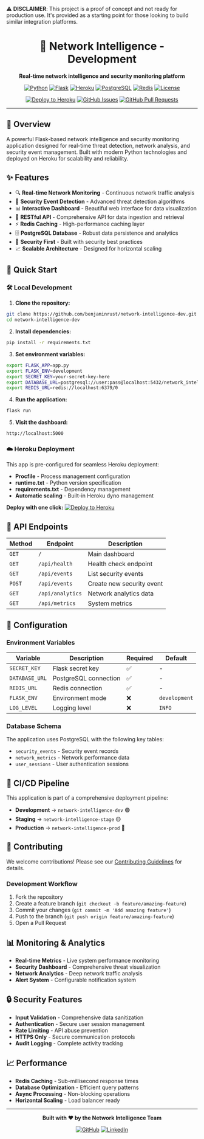 ⚠️ **DISCLAIMER**: This project is a proof of concept and not ready for production use. It's provided as a starting point for those looking to build similar integration platforms.

<div align="center">

# 🚀 Network Intelligence - Development

**Real-time network intelligence and security monitoring platform**

[![Python](https://img.shields.io/badge/Python-3.11+-blue.svg?style=for-the-badge&logo=python&logoColor=white)](https://python.org)
[![Flask](https://img.shields.io/badge/Flask-2.3+-green.svg?style=for-the-badge&logo=flask&logoColor=white)](https://flask.palletsprojects.com/)
[![Heroku](https://img.shields.io/badge/Heroku-Platform-purple.svg?style=for-the-badge&logo=heroku&logoColor=white)](https://heroku.com)
[![PostgreSQL](https://img.shields.io/badge/PostgreSQL-15+-blue.svg?style=for-the-badge&logo=postgresql&logoColor=white)](https://postgresql.org)
[![Redis](https://img.shields.io/badge/Redis-7+-red.svg?style=for-the-badge&logo=redis&logoColor=white)](https://redis.io)
[![License](https://img.shields.io/badge/License-MIT-yellow.svg?style=for-the-badge)](LICENSE)

[![Deploy to Heroku](https://img.shields.io/badge/Deploy%20to-Heroku-6762a6?style=for-the-badge&logo=heroku)](https://heroku.com/deploy?template=https://github.com/benjaminrust/network-intelligence-dev)
[![GitHub Issues](https://img.shields.io/github/issues/benjaminrust/network-intelligence-dev?style=for-the-badge&logo=github)](https://github.com/benjaminrust/network-intelligence-dev/issues)
[![GitHub Pull Requests](https://img.shields.io/github/issues-pr/benjaminrust/network-intelligence-dev?style=for-the-badge&logo=github)](https://github.com/benjaminrust/network-intelligence-dev/pulls)

</div>

---

## 🎯 Overview

A powerful Flask-based network intelligence and security monitoring application designed for real-time threat detection, network analysis, and security event management. Built with modern Python technologies and deployed on Heroku for scalability and reliability.

## ✨ Features

- 🔍 **Real-time Network Monitoring** - Continuous network traffic analysis
- 🚨 **Security Event Detection** - Advanced threat detection algorithms
- 📊 **Interactive Dashboard** - Beautiful web interface for data visualization
- 🔌 **RESTful API** - Comprehensive API for data ingestion and retrieval
- ⚡ **Redis Caching** - High-performance caching layer
- 🗄️ **PostgreSQL Database** - Robust data persistence and analytics
- 🔐 **Security First** - Built with security best practices
- 📈 **Scalable Architecture** - Designed for horizontal scaling

## 🚀 Quick Start

### 🛠️ Local Development

1. **Clone the repository:**
```bash
git clone https://github.com/benjaminrust/network-intelligence-dev.git
cd network-intelligence-dev
```

2. **Install dependencies:**
```bash
pip install -r requirements.txt
```

3. **Set environment variables:**
```bash
export FLASK_APP=app.py
export FLASK_ENV=development
export SECRET_KEY=your-secret-key-here
export DATABASE_URL=postgresql://user:pass@localhost:5432/network_intel
export REDIS_URL=redis://localhost:6379/0
```

4. **Run the application:**
```bash
flask run
```

5. **Visit the dashboard:**
```
http://localhost:5000
```

### ☁️ Heroku Deployment

This app is pre-configured for seamless Heroku deployment:

- **Procfile** - Process management configuration
- **runtime.txt** - Python version specification  
- **requirements.txt** - Dependency management
- **Automatic scaling** - Built-in Heroku dyno management

**Deploy with one click:**
[![Deploy to Heroku](https://www.herokucdn.com/deploy/button.svg)](https://heroku.com/deploy?template=https://github.com/benjaminrust/network-intelligence-dev)

## 📡 API Endpoints

| Method | Endpoint | Description |
|--------|----------|-------------|
| `GET` | `/` | Main dashboard |
| `GET` | `/api/health` | Health check endpoint |
| `GET` | `/api/events` | List security events |
| `POST` | `/api/events` | Create new security event |
| `GET` | `/api/analytics` | Network analytics data |
| `GET` | `/api/metrics` | System metrics |

## 🔧 Configuration

### Environment Variables

| Variable | Description | Required | Default |
|----------|-------------|----------|---------|
| `SECRET_KEY` | Flask secret key | ✅ | - |
| `DATABASE_URL` | PostgreSQL connection | ✅ | - |
| `REDIS_URL` | Redis connection | ✅ | - |
| `FLASK_ENV` | Environment mode | ❌ | `development` |
| `LOG_LEVEL` | Logging level | ❌ | `INFO` |

### Database Schema

The application uses PostgreSQL with the following key tables:
- `security_events` - Security event records
- `network_metrics` - Network performance data
- `user_sessions` - User authentication sessions

## 🔄 CI/CD Pipeline

This application is part of a comprehensive deployment pipeline:

- **Development** → `network-intelligence-dev` 🟢
- **Staging** → `network-intelligence-stage` 🟡  
- **Production** → `network-intelligence-prod` 🔴

## 🤝 Contributing

We welcome contributions! Please see our [Contributing Guidelines](CONTRIBUTING.md) for details.

### Development Workflow

1. Fork the repository
2. Create a feature branch (`git checkout -b feature/amazing-feature`)
3. Commit your changes (`git commit -m 'Add amazing feature'`)
4. Push to the branch (`git push origin feature/amazing-feature`)
5. Open a Pull Request

## 📊 Monitoring & Analytics

- **Real-time Metrics** - Live system performance monitoring
- **Security Dashboard** - Comprehensive threat visualization
- **Network Analytics** - Deep network traffic analysis
- **Alert System** - Configurable notification system

## 🔒 Security Features

- **Input Validation** - Comprehensive data sanitization
- **Authentication** - Secure user session management
- **Rate Limiting** - API abuse prevention
- **HTTPS Only** - Secure communication protocols
- **Audit Logging** - Complete activity tracking

## 📈 Performance

- **Redis Caching** - Sub-millisecond response times
- **Database Optimization** - Efficient query patterns
- **Async Processing** - Non-blocking operations
- **Horizontal Scaling** - Load balancer ready

---

<div align="center">

**Built with ❤️ by the Network Intelligence Team**

[![GitHub](https://img.shields.io/badge/GitHub-100000?style=for-the-badge&logo=github&logoColor=white)](https://github.com/benjaminrust)
[![LinkedIn](https://img.shields.io/badge/LinkedIn-0077B5?style=for-the-badge&logo=linkedin&logoColor=white)](https://linkedin.com)

</div> 